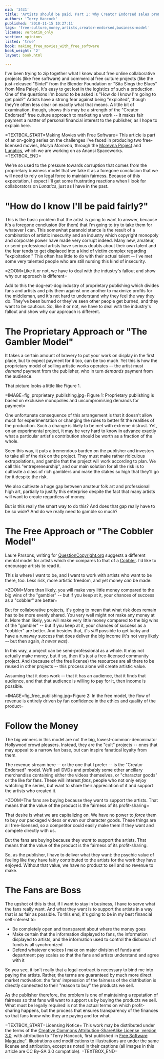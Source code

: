 ```yaml
---
nid: '3431'
title: 'Artists should be paid, Part 1: Why Creator Endorsed sales promote fair sharing'
authors: 'Terry Hancock'
published: '2010-11-15 10:27:11'
tags: 'free-culture,money,artists,creator-endorsed,business-model'
license: verbatim_only
section: opinions
listed: 'true'
book: making_free_movies_with_free_software
book_weight: '2'
layout: book.html

---
```

<!-- Artists should be paid, Part 1: Why Creator Endorsed sales promote fair sharing -->

I've been trying to zip together what I know about free online collaborative projects (like free software) and commercial free culture projects (like the just-released "Sintel" from the Blender Foundation or "Sita Sings the Blues" from Nina Paley). It's easy to get lost in the logistics of such a production. One of the questions I'm bound to be asked is "How do I know I'm going to get paid?" Artists have a strong fear against being "exploited", though they're often less clear on exactly what that means. A little bit of examination, though, shows this may be a strength of the "Creator Endorsed" free culture approach to marketing a work -- it makes fair payment a matter of personal financial interest to the publisher, as I hope to explain here.

<!--break-->

=TEXTBOX_START=Making Movies with Free Software=
This article is part of an on-going series on the challenges I've faced in producing two free-licensed movies, _Marya Morevna_, through the [Morevna Project](http://www.morevnaproject.org) and [Lunatics](http://lunatics.tv), which we are working on as Anansi Spaceworks.
=TEXTBOX_END=

We're so used to the pressure towards corruption that comes from the proprietary business model that we take it as a foregone conclusion that we will need to rely on legal force to maintain fairness. Because of this expectation, I expect I'll get some frustrating reactions when I look for collaborators on _Lunatics_, just as I have in the past.

# "How do I know I'll be paid fairly?"

This is the basic problem that the artist is going to want to answer, because it's a foregone conclusion (for them) that I'm going to try to take them for whatever I can. This somewhat paranoid stance is the result of a combination of artistic insecurity and an industry which copyright monopoly and corporate power have made very corrupt indeed. Many new, amateur, or semi-professional artists have serious doubts about their own talent and the fear tends to get displaced into a kind of victim complex regarding "exploitation." This often has little to do with their actual talent -- I've met some very talented people who are still nursing this kind of insecurity.

=ZOOM=Like it or not, we have to deal with the industry's fallout and show why our approach is different=

Add to this the dog-eat-dog industry of proprietary publishing which divides fans and artists and pits them against one another to maximize profits for the middleman, and it's not hard to understand why they feel the way they do. They've been burned or they've seen other people get burned, and they want to be cautious. So, like it or not, we have to deal with the industry's fallout and show why our approach is different.

# The Proprietary Approach or "The Gambler Model"

It takes a certain amount of bravery to put your work on display in the first place, but to expect payment for it too, can be too much. Yet this is how the proprietary model of selling artistic works operates -- the artist must _demand_ payment from the publisher, who in turn _demands_ payment from the audience.

That picture looks a little like Figure 1.

=IMAGE=fig_proprietary_publishing.jpg=Figure 1: Proprietary publishing is based on exclusive monopolies and uncompromising demands for payment=

One unfortunate consequence of this arrangement is that it doesn't allow much for experimentation or changing the rules to better fit the realities of the production. Such a change is likely to be met with extreme distrust. Yet, on an experimental project, it may be very hard to know in advance exactly what a particular artist's contribution should be worth as a fraction of the whole.

Seen this way, it puts a tremendous burden on the publisher and investors to take all of the risk on the project. They must make rather ridiculous extrapolations, and gamble that the project will work according to plan. We call this "entrepreneurship", and our main solution for all the risk is to cultivate a class of rich gamblers and make the stakes so high that they'll go for it despite the risk.

We also cultivate a huge gap between amateur folk art and professional high art, partially to justify this enterprise despite the fact that many artists will want to create regardless of money.

But is this really the smart way to do this? And does that gap really have to be so wide? And do we really need to gamble so much?

# The Free Approach or "The Cobbler Model"

Laure Parsons, writing for [QuestionCopyright.org](http://questioncopyright.org) suggests a different mental model for artists which she compares to that of a [Cobbler](http://questioncopyright.org/the_cobbler). I'd like to encourage artists to read it. 

This is where I want to be, and I want to work with artists who want to be there, too. Less risk, more artistic freedom, and yet money _can_ be made.

=ZOOM=More than likely, you will make very little money compared to the big wins of the "gambler" -- but if you keep at it, your chances of success as a "cobbler" are better=

But for collaborative projects, it's going to mean that what risk does remain has to be more evenly shared. You very well might not make any money at it. More than likely, you will make very little money compared to the big wins of the "gambler" -- but if you keep at it, your chances of success as a "cobbler" are better. And besides that, it's _still_ possible to get lucky and have a runaway success that does deliver the big income (it's not very likely -- but then again, _it never was_).

In this way, a project can be semi-professional as a whole. It may not actually make money, but if so, then it's just a free-licensed community project. And (because of the free license) the resources are all there to be reused in other projects -- this process alone will create artistic value.

Assuming that it does work -- that it has an audience, that it finds that audience, and that that audience is willing to pay for it, then income is possible.

=IMAGE=fig_free_publishing.jpg=Figure 2: In the free model, the flow of revenue is entirely driven by fan confidence in the ethics and quality of the product=

# Follow the Money

The big winners in this model are not the big, lowest-common-denominator Hollywood crowd pleasers. Instead, they are the "cult" projects -- ones that may appeal to a narrow fan base, but can inspire fanatical loyalty from them.

The revenue stream here -- or the one that I prefer -- is the "Creator Endorsed" model. We'll sell DVDs and probably some other ancillary merchandise containing either the videos themselves, or "character goods" or the like for fans. These will interest _fans_, people who not only enjoy watching the series, but want to share their appreciation of it and support the artists who created it.

=ZOOM=The fans are buying because they want to support the artists. That means that the value of the product is the fairness of its profit-sharing=

That desire is what we are capitalizing on. We have no power to _force_ them to buy our packaged videos or even our character goods. These things are all free-licensed, so a competitor could easily make them if they want and compete directly with us.

But the fans are buying because they _want_ to support the artists. That means that the value of the product is the fairness of its profit-sharing.

So, as the publisher, I have to deliver what they want: the psychic value of feeling like they have fairly contributed to the artists for the work they have enjoyed. Without that value, we have no product to sell and no revenue to make.

# The Fans are Boss

The upshot of this is that, if I want to stay in business, I have to serve what the fans really want. And what they want is to support the artists in a way that is as fair as possible. To this end, it's going to be in my best financial self-interest to:

* Be completely open and transparent about where the money goes
* Make certain that the information displayed to fans, the information displayed to artists, and the information used to control the disbursal of funds is all synchronized
* Defend whatever choices I make on major division of funds and department pay scales so that the fans and artists understand and agree with it

So you see, it isn't really that a legal contract is necessary to bind me into paying the artists. Rather, the terms are guaranteed by much more direct market motivation: the fans' impression of the fairness of the distribution is directly connected to their "reason to buy" the products we sell.

As the publisher therefore, the problem is one of maintaining a reputation of fairness so that fans will want to support us by buying the products we sell. What must be legally required is not the actual terms on which profit-sharing happens, but the process that ensures transparency of the finances so that fans know who they are paying and for what. 

=TEXTBOX_START=Licensing Notice=
This work may be distributed under the terms of the [Creative Commons Attribution-ShareAlike License, version 3.0](http://creativecommons.org/licenses/by-sa/3.0), with attribution to "Terry Hancock, first published in [Free Software Magazine](http://www.freesoftwaremagazine.com)". Illustrations and modifications to illustrations are under the same license and attribution, except as noted in their captions (all images in this article are CC By-SA 3.0 compatible).
=TEXTBOX_END=




